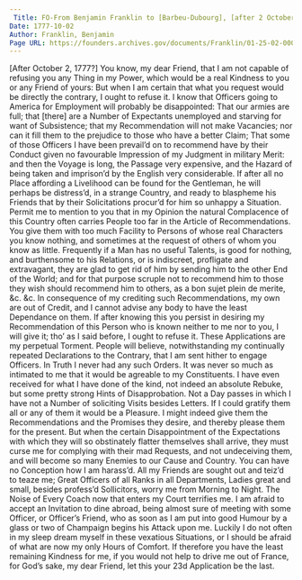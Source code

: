 ```yaml
---
 Title: FO-From Benjamin Franklin to [Barbeu-Dubourg], [after 2 October? 1777]
Date: 1777-10-02
Author: Franklin, Benjamin
Page URL: https://founders.archives.gov/documents/Franklin/01-25-02-0006
---
```


[After October 2, 1777?]
You know, my dear Friend, that I am not capable of refusing you any Thing in my Power, which would be a real Kindness to you or any Friend of yours: But when I am certain that what you request would be directly the contrary, I ought to refuse it. I know that Officers going to America for Employment will probably be disappointed: That our armies are full; that [there] are a Number of Expectants unemployed and starving for want of Subsistence; that my Recommendation will not make Vacancies; nor can it fill them to the prejudice to those who have a better Claim; That some of those Officers I have been prevail’d on to recommend have by their Conduct given no favourable Impression of my Judgment in military Merit: and then the Voyage is long, the Passage very expensive, and the Hazard of being taken and imprison’d by the English very considerable. If after all no Place affording a Livelihood can be found for the Gentleman, he will perhaps be distress’d, in a strange Country, and ready to blaspheme his Friends that by their Solicitations procur’d for him so unhappy a Situation. Permit me to mention to you that in my Opinion the natural Complacence of this Country often carries People too far in the Article of Recommendations. You give them with too much Facility to Persons of whose real Characters you know nothing, and sometimes at the request of others of whom you know as little. Frequently if a Man has no useful Talents, is good for nothing, and burthensome to his Relations, or is indiscreet, profligate and extravagant, they are glad to get rid of him by sending him to the other End of the World; and for that purpose scruple not to recommend him to those they wish should recommend him to others, as a bon sujet plein de merite, &c. &c. In consequence of my crediting such Recommendations, my own are out of Credit, and I cannot advise any body to have the least Dependance on them. If after knowing this you persist in desiring my Recommendation of this Person who is known neither to me nor to you, I will give it; tho’ as I said before, I ought to refuse it.
These Applications are my perpetual Torment. People will believe, notwithstanding my continually repeated Declarations to the Contrary, that I am sent hither to engage Officers. In Truth I never had any such Orders. It was never so much as intimated to me that it would be agreable to my Constituents. I have even received for what I have done of the kind, not indeed an absolute Rebuke, but some pretty strong Hints of Disapprobation. Not a Day passes in which I have not a Number of soliciting Visits besides Letters. If I could gratify them all or any of them it would be a Pleasure. I might indeed give them the Recommendations and the Promises they desire, and thereby please them for the present. But when the certain Disappointment of the Expectations with which they will so obstinately flatter themselves shall arrive, they must curse me for complying with their mad Requests, and not undeceiving them, and will become so many Enemies to our Cause and Country. You can have no Conception how I am harass’d. All my Friends are sought out and teiz’d to teaze me; Great Officers of all Ranks in all Departments, Ladies great and small, besides profess’d Sollicitors, worry me from Morning to Night. The Noise of Every Coach now that enters my Court terrifies me. I am afraid to accept an Invitation to dine abroad, being almost sure of meeting with some Officer, or Officer’s Friend, who as soon as I am put into good Humour by a glass or two of Champaign begins his Attack upon me. Luckily I do not often in my sleep dream myself in these vexatious Situations, or I should be afraid of what are now my only Hours of Comfort. If therefore you have the least remaining Kindness for me, if you would not help to drive me out of France, for God’s sake, my dear Friend, let this your 23d Application be the last.

